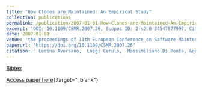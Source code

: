 ```yaml
---
title: "How Clones are Maintained: An Empirical Study"
collection: publications
permalink: /publication/2007-01-01-How-Clones-are-Maintained-An-Empirical-Study
excerpt: 'DOI: 10.1109/CSMR.2007.26, Scopus ID: 2-s2.0-34547677997, Cited by: 127'
date: 2007-01-01
venue: 'the proceedings of 11th European Conference on Software Maintenance and Reengineering, Software Evolution in Complex Software Intensive Systems, CSMR 2007, 21-23 March 2007, Amsterdam, The Netherlands'
paperurl: 'https://doi.org/10.1109/CSMR.2007.26'
citation: ' Lerina Aversano,  Luigi Cerulo,  Massimiliano Di Penta, &quot;How Clones are Maintained: An Empirical Study.&quot; the proceedings of 11th European Conference on Software Maintenance and Reengineering, Software Evolution in Complex Software Intensive Systems, CSMR 2007, 21-23 March 2007, Amsterdam, The Netherlands, 2007.'
---
```

[Bibtex](https://dblp.org/rec/bib/conf/csmr/AversanoCP07)

[Access paper here](https://doi.org/10.1109/CSMR.2007.26){:target="_blank"}
